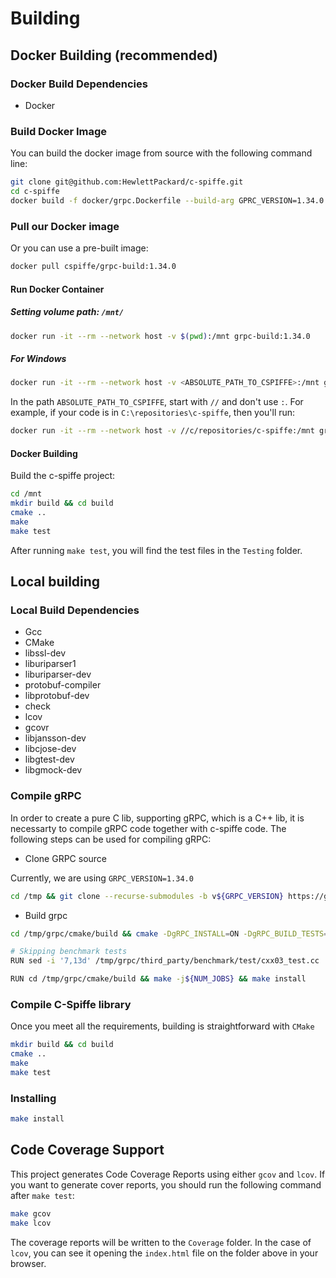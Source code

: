 # Building

## Docker Building (recommended)

### Docker Build Dependencies

* Docker

### Build Docker Image

You can build the docker image from source with the following command line:

```bash
git clone git@github.com:HewlettPackard/c-spiffe.git
cd c-spiffe
docker build -f docker/grpc.Dockerfile --build-arg GPRC_VERSION=1.34.0 --build-arg NUM_JOBS=8 --tag grpc-build:1.34.0 .
```

### Pull our Docker image

Or you can use a pre-built image:

````bash
docker pull cspiffe/grpc-build:1.34.0
````

#### Run Docker Container

##### Setting volume path: `/mnt/`

```bash
docker run -it --rm --network host -v $(pwd):/mnt grpc-build:1.34.0
```

##### For Windows

```bash
docker run -it --rm --network host -v <ABSOLUTE_PATH_TO_CSPIFFE>:/mnt grpc-build:1.34.0
```

In the path `ABSOLUTE_PATH_TO_CSPIFFE`, start with `//` and don't use `:`. For example, if your code is in `C:\repositories\c-spiffe`, then you'll run:

```bash
docker run -it --rm --network host -v //c/repositories/c-spiffe:/mnt grpc-build:1.34.0
```

#### Docker Building

Build the c-spiffe project:

```bash
cd /mnt
mkdir build && cd build
cmake ..
make
make test
```

After running `make test`, you will find the test files in the `Testing` folder.

## Local building

### Local Build Dependencies

* Gcc
* CMake
* libssl-dev
* liburiparser1
* liburiparser-dev
* protobuf-compiler
* libprotobuf-dev
* check
* lcov
* gcovr
* libjansson-dev
* libcjose-dev
* libgtest-dev
* libgmock-dev

### Compile gRPC

In order to create a pure C lib, supporting gRPC, which is a C++ lib, it is necessarty to compile gRPC code together with c-spiffe code. The following steps can be used for compiling gRPC:

* Clone GRPC source

Currently, we are using `GRPC_VERSION=1.34.0`

```bash
cd /tmp && git clone --recurse-submodules -b v${GRPC_VERSION} https://github.com/grpc/grpc
```

* Build grpc

```bash
cd /tmp/grpc/cmake/build && cmake -DgRPC_INSTALL=ON -DgRPC_BUILD_TESTS=ON ../..

# Skipping benchmark tests
RUN sed -i '7,13d' /tmp/grpc/third_party/benchmark/test/cxx03_test.cc 

RUN cd /tmp/grpc/cmake/build && make -j${NUM_JOBS} && make install
```

### Compile C-Spiffe library

Once you meet all the requirements, building is straightforward with `CMake`

```bash
mkdir build && cd build
cmake ..
make
make test
```

### Installing

```bash
make install
```

## Code Coverage Support

This project generates Code Coverage Reports using either `gcov` and `lcov`.
If you want to generate cover reports, you should run the following command after `make test`:

```bash
make gcov
make lcov
```

The coverage reports will be written to the `Coverage` folder. In the case of `lcov`, you
can see it opening the `index.html` file on the folder above in your browser.
